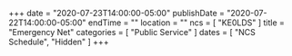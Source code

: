 +++
date = "2020-07-23T14:00:00-05:00"
publishDate = "2020-07-22T14:00:00-05:00"
endTime = ""
location = ""
ncs = [ "KE0LDS" ]
title = "Emergency Net"
categories = [ "Public Service" ]
dates = [ "NCS Schedule", "Hidden" ]
+++
